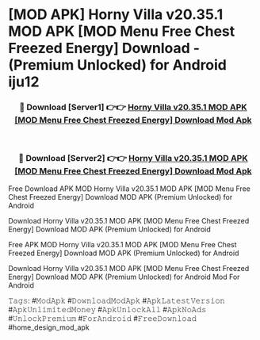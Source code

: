 # [MOD APK] Horny Villa v20.35.1 MOD APK [MOD Menu Free Chest Freezed Energy] Download - (Premium Unlocked) for Android iju12



<div align="center">
<h3>🔴 Download [Server1] 👉👉 <a href="https://momento.my/?title=Horny_Villa_v20.35.1_MOD_APK_[MOD_Menu_Free_Chest_Freezed_Energy]_Download">Horny Villa v20.35.1 MOD APK [MOD Menu Free Chest Freezed Energy] Download Mod Apk</a></h3><br>

<h3>🔴 Download [Server2] 👉👉 <a href="https://momento.my/?title=Horny_Villa_v20.35.1_MOD_APK_[MOD_Menu_Free_Chest_Freezed_Energy]_Download">Horny Villa v20.35.1 MOD APK [MOD Menu Free Chest Freezed Energy] Download Mod Apk</a></h3>
</div>



Free Download APK MOD Horny Villa v20.35.1 MOD APK [MOD Menu Free Chest Freezed Energy] Download MOD APK (Premium Unlocked) for Android

Download Horny Villa v20.35.1 MOD APK [MOD Menu Free Chest Freezed Energy] Download MOD APK (Premium Unlocked) for Android

Free APK MOD Horny Villa v20.35.1 MOD APK [MOD Menu Free Chest Freezed Energy] Download MOD APK (Premium Unlocked) for Android

Download Horny Villa v20.35.1 MOD APK [MOD Menu Free Chest Freezed Energy] Download MOD APK (Premium Unlocked) for Android Mod For Android

𝚃𝚊𝚐𝚜: #𝙼𝚘𝚍𝙰𝚙𝚔 #𝙳𝚘𝚠𝚗𝚕𝚘𝚊𝚍𝙼𝚘𝚍𝙰𝚙𝚔 #𝙰𝚙𝚔𝙻𝚊𝚝𝚎𝚜𝚝𝚅𝚎𝚛𝚜𝚒𝚘𝚗 #𝙰𝚙𝚔𝚄𝚗𝚕𝚒𝚖𝚒𝚝𝚎𝚍𝙼𝚘𝚗𝚎𝚢 #𝙰𝚙𝚔𝚄𝚗𝚕𝚘𝚌𝚔𝙰𝚕𝚕 #𝙰𝚙𝚔𝙽𝚘𝙰𝚍𝚜 #𝚄𝚗𝚕𝚘𝚌𝚔𝙿𝚛𝚎𝚖𝚒𝚞𝚖 #𝙵𝚘𝚛𝙰𝚗𝚍𝚛𝚘𝚒𝚍 #𝙵𝚛𝚎𝚎𝙳𝚘𝚠𝚗𝚕𝚘𝚊𝚍 #home_design_mod_apk
